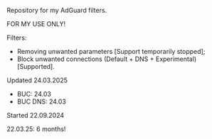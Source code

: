 Repository for my AdGuard filters.

FOR MY USE ONLY!

Filters:
- Removing unwanted parameters [Support temporarily stopped];
- Block unwanted connections (Default + DNS + Experimental) [Supported].

Updated 24.03.2025
- BUC: 24.03
- BUC DNS: 24.03

Started 22.09.2024

22.03.25: 6 months!
